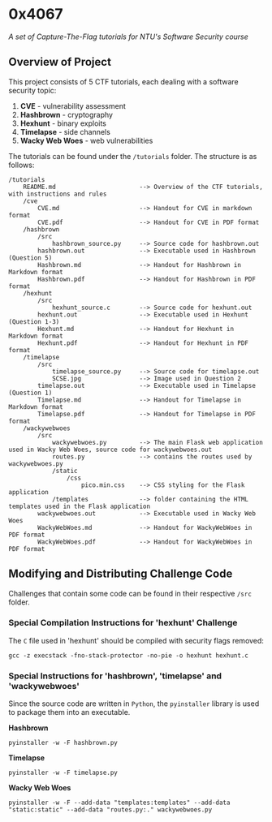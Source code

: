 # 0x4067
*A set of Capture-The-Flag tutorials for NTU's Software Security course*

## Overview of Project
This project consists of 5 CTF tutorials, each dealing with a software security topic:
1. **CVE** - vulnerability assessment
2. **Hashbrown** - cryptography
3. **Hexhunt** - binary exploits
4. **Timelapse** - side channels
5. **Wacky Web Woes** - web vulnerabilities

The tutorials can be found under the `/tutorials` folder. The structure is as follows:
```
/tutorials
    README.md                       --> Overview of the CTF tutorials, with instructions and rules
    /cve
        CVE.md                      --> Handout for CVE in markdown format
        CVE.pdf                     --> Handout for CVE in PDF format
    /hashbrown
        /src
            hashbrown_source.py     --> Source code for hashbrown.out
        hashbrown.out               --> Executable used in Hashbrown (Question 5)
        Hashbrown.md                --> Handout for Hashbrown in Markdown format
        Hashbrown.pdf               --> Handout for Hashbrown in PDF format
    /hexhunt
        /src
            hexhunt_source.c        --> Source code for hexhunt.out
        hexhunt.out                 --> Executable used in Hexhunt (Question 1-3)
        Hexhunt.md                  --> Handout for Hexhunt in Markdown format
        Hexhunt.pdf                 --> Handout for Hexhunt in PDF format
    /timelapse
        /src
            timelapse_source.py     --> Source code for timelapse.out
            SCSE.jpg                --> Image used in Question 2
        timelapse.out               --> Executable used in Timelapse (Question 1)
        Timelapse.md                --> Handout for Timelapse in Markdown format
        Timelapse.pdf               --> Handout for Timelapse in PDF format
    /wackywebwoes
        /src
            wackywebwoes.py         --> The main Flask web application used in Wacky Web Woes, source code for wackywebwoes.out
            routes.py               --> contains the routes used by wackywebwoes.py
            /static
                /css
                    pico.min.css    --> CSS styling for the Flask application
            /templates              --> folder containing the HTML templates used in the Flask application
        wackywebwoes.out            --> Executable used in Wacky Web Woes
        WackyWebWoes.md             --> Handout for WackyWebWoes in PDF format
        WackyWebWoes.pdf            --> Handout for WackyWebWoes in PDF format
```

## Modifying and Distributing Challenge Code
Challenges that contain some code can be found in their respective `/src` folder.

### Special Compilation Instructions for 'hexhunt' Challenge
The `C` file used in 'hexhunt' should be compiled with security flags removed:
```
gcc -z execstack -fno-stack-protector -no-pie -o hexhunt hexhunt.c
```

### Special Instructions for 'hashbrown', 'timelapse' and 'wackywebwoes'
Since the source code are written in `Python`, the `pyinstaller` library is used to package them into an executable.

**Hashbrown**
```
pyinstaller -w -F hashbrown.py
```

**Timelapse**
```
pyinstaller -w -F timelapse.py
```

**Wacky Web Woes**
```
pyinstaller -w -F --add-data "templates:templates" --add-data "static:static" --add-data "routes.py:." wackywebwoes.py
```